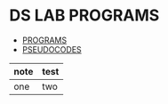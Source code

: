 # **DS LAB PROGRAMS**

- [PROGRAMS](https://github.com/mightymonarch1438/KTU-SEM-3---DS-LAB/tree/ce534f4e3984e1a12bcf8463ebab7cfbf49fcc87/PROGRAMS)
- [PSEUDOCODES](https://github.com/mightymonarch1438/KTU-SEM-3---DS-LAB/blob/b7690b99bc2320f69331ae5aecda1ca4871df3a4/PSEUDOCODES/gautham.md)

| note | test |
| ---  | ---  |
| one  | two  |
